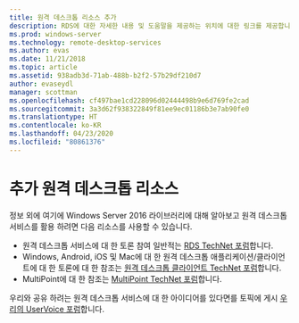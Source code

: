 ```yaml
---
title: 원격 데스크톱 리소스 추가
description: RDS에 대한 자세한 내용 및 도움말을 제공하는 위치에 대한 링크를 제공합니다.
ms.prod: windows-server
ms.technology: remote-desktop-services
ms.author: evas
ms.date: 11/21/2018
ms.topic: article
ms.assetid: 938adb3d-71ab-488b-b2f2-57b29df210d7
author: evaseydl
manager: scottman
ms.openlocfilehash: cf497bae1cd228096d02444498b9e6d769fe2cad
ms.sourcegitcommit: 3a3d62f938322849f81ee9ec01186b3e7ab90fe0
ms.translationtype: HT
ms.contentlocale: ko-KR
ms.lasthandoff: 04/23/2020
ms.locfileid: "80861376"
---
```

# <a name="additional-remote-desktop-resources"></a>추가 원격 데스크톱 리소스

정보 외에 여기에 Windows Server 2016 라이브러리에 대해 알아보고 원격 데스크톱 서비스를 활용 하려면 다음 리소스를 사용할 수 있습니다.

- 원격 데스크톱 서비스에 대 한 토론 참여 일반적는 [RDS TechNet 포럼](https://aka.ms/technetforum-rds)합니다.
- Windows, Android, iOS 및 Mac에 대 한 원격 데스크톱 애플리케이션/클라이언트에 대 한 토론에 대 한 참조는 [원격 데스크톱 클라이언트 TechNet 포럼](https://aka.ms/technetforum-rdc)합니다.
- MultiPoint에 대 한 참조는 [MultiPoint TechNet 포럼](https://aka.ms/multipoint-forum)합니다.

우리와 공유 하려는 원격 데스크톱 서비스에 대 한 아이디어를 있다면를 토픽에 게시 [우리의 UserVoice 포럼](https://aka.ms/uservoice-rds)합니다.
